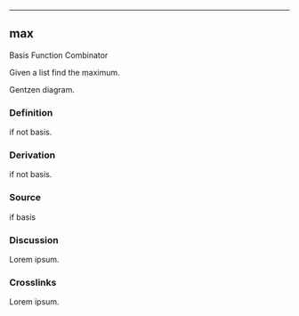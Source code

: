 ------------------------------------------------------------------------

## max

Basis Function Combinator

Given a list find the maximum.

Gentzen diagram.

### Definition

if not basis.

### Derivation

if not basis.

### Source

if basis

### Discussion

Lorem ipsum.

### Crosslinks

Lorem ipsum.

